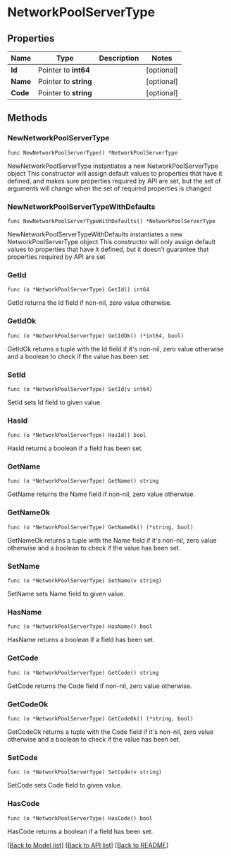 # NetworkPoolServerType

## Properties

Name | Type | Description | Notes
------------ | ------------- | ------------- | -------------
**Id** | Pointer to **int64** |  | [optional] 
**Name** | Pointer to **string** |  | [optional] 
**Code** | Pointer to **string** |  | [optional] 

## Methods

### NewNetworkPoolServerType

`func NewNetworkPoolServerType() *NetworkPoolServerType`

NewNetworkPoolServerType instantiates a new NetworkPoolServerType object
This constructor will assign default values to properties that have it defined,
and makes sure properties required by API are set, but the set of arguments
will change when the set of required properties is changed

### NewNetworkPoolServerTypeWithDefaults

`func NewNetworkPoolServerTypeWithDefaults() *NetworkPoolServerType`

NewNetworkPoolServerTypeWithDefaults instantiates a new NetworkPoolServerType object
This constructor will only assign default values to properties that have it defined,
but it doesn't guarantee that properties required by API are set

### GetId

`func (o *NetworkPoolServerType) GetId() int64`

GetId returns the Id field if non-nil, zero value otherwise.

### GetIdOk

`func (o *NetworkPoolServerType) GetIdOk() (*int64, bool)`

GetIdOk returns a tuple with the Id field if it's non-nil, zero value otherwise
and a boolean to check if the value has been set.

### SetId

`func (o *NetworkPoolServerType) SetId(v int64)`

SetId sets Id field to given value.

### HasId

`func (o *NetworkPoolServerType) HasId() bool`

HasId returns a boolean if a field has been set.

### GetName

`func (o *NetworkPoolServerType) GetName() string`

GetName returns the Name field if non-nil, zero value otherwise.

### GetNameOk

`func (o *NetworkPoolServerType) GetNameOk() (*string, bool)`

GetNameOk returns a tuple with the Name field if it's non-nil, zero value otherwise
and a boolean to check if the value has been set.

### SetName

`func (o *NetworkPoolServerType) SetName(v string)`

SetName sets Name field to given value.

### HasName

`func (o *NetworkPoolServerType) HasName() bool`

HasName returns a boolean if a field has been set.

### GetCode

`func (o *NetworkPoolServerType) GetCode() string`

GetCode returns the Code field if non-nil, zero value otherwise.

### GetCodeOk

`func (o *NetworkPoolServerType) GetCodeOk() (*string, bool)`

GetCodeOk returns a tuple with the Code field if it's non-nil, zero value otherwise
and a boolean to check if the value has been set.

### SetCode

`func (o *NetworkPoolServerType) SetCode(v string)`

SetCode sets Code field to given value.

### HasCode

`func (o *NetworkPoolServerType) HasCode() bool`

HasCode returns a boolean if a field has been set.


[[Back to Model list]](../README.md#documentation-for-models) [[Back to API list]](../README.md#documentation-for-api-endpoints) [[Back to README]](../README.md)


